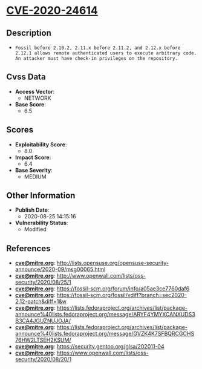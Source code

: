
# [CVE-2020-24614](http://lists.opensuse.org/opensuse-security-announce/2020-09/msg00065.html)

## Description

- `Fossil before 2.10.2, 2.11.x before 2.11.2, and 2.12.x before 2.12.1 allows remote authenticated users to execute arbitrary code. An attacker must have check-in privileges on the repository.`

## Cvss Data

- **Access Vector**:
  - NETWORK
- **Base Score**:
  - 6.5

## Scores

- **Exploitability Score**:
  - 8.0
- **Impact Score**:
  - 6.4
- **Base Severity**:
  - MEDIUM

## Other Information

- **Publish Date**:
  - 2020-08-25 14:15:16
- **Vulnerability Status**:
  - Modified

## References

- **cve@mitre.org**: http://lists.opensuse.org/opensuse-security-announce/2020-09/msg00065.html
- **cve@mitre.org**: http://www.openwall.com/lists/oss-security/2020/08/25/1
- **cve@mitre.org**: https://fossil-scm.org/forum/info/a05ae3ce7760daf6
- **cve@mitre.org**: https://fossil-scm.org/fossil/vdiff?branch=sec2020-2.12-patch&diff=1&w
- **cve@mitre.org**: https://lists.fedoraproject.org/archives/list/package-announce%40lists.fedoraproject.org/message/ARYF4YMYXCANXUDS3B3CA4JGUZNUJOJA/
- **cve@mitre.org**: https://lists.fedoraproject.org/archives/list/package-announce%40lists.fedoraproject.org/message/GVZK4K7SFBQRCGCHS76HW2LTSEH2KSUM/
- **cve@mitre.org**: https://security.gentoo.org/glsa/202011-04
- **cve@mitre.org**: https://www.openwall.com/lists/oss-security/2020/08/20/1
